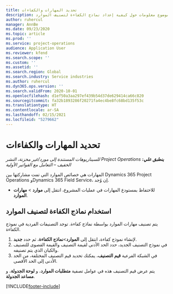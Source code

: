 ```yaml
---
title: تحديد المهارات والكفاءات
description: يقدم هذا الموضوع معلومات حول كيفية إعداد نماذج الكفاءة لتصنيف الموارد‬.
author: ruhercul
manager: AnnBe
ms.date: 09/23/2020
ms.topic: article
ms.prod: ''
ms.service: project-operations
audience: Application User
ms.reviewer: kfend
ms.search.scope: ''
ms.custom: ''
ms.assetid: ''
ms.search.region: Global
ms.search.industry: Service industries
ms.author: ruhercul
ms.dyn365.ops.version: ''
ms.search.validFrom: 2020-10-01
ms.openlocfilehash: d1ef50a3aa297ef439b54d37de629414ca66c820
ms.sourcegitcommit: fa32b1893286f20271fa4ec4be8fc68bd135f53c
ms.translationtype: HT
ms.contentlocale: ar-SA
ms.lasthandoff: 02/15/2021
ms.locfileid: "5279662"
---
```

# <a name="define-skills-and-proficiencies"></a>تحديد المهارات والكفاءات

_**ينطبق علي:** ‏‫Project Operations للسيناريوهات المستندة إلى مورد/غير مخزنة‬، ‏‫النشر الخفيف – التعامل مع الفواتير الأولية‬_

المهارات هي خصائص الموارد التي تمت مشاركتها بين Dynamics 365 Project Operations وDynamics 365 Field Service، إن وُجد. 

- للاحتفاظ بمستودع المهارات في عمليات المشروع، انتقل إلى **موارد** \> **مهارات الموارد**. 

## <a name="use-proficiency-models-to-rate-resources"></a>استخدام نماذج الكفاءة لتصنيف الموارد

يتم تصنيف مهارات الموارد بواسطة نماذج كفاءة. توجد التصنيفات الفردية في نموذج الكفاءة. 

1. لإنشاء نموذج كفاءة، انتقل إلى **الموارد**\>**نماذج الكفاءة**، ثم حدد **جديد**.
2. في نموذج التصنيف الجديد، حدد الحد الأدنى لقيمة التصنيف والقيمة القصوى للتصنيف والكيان الذي يتم تصنيفه.
3. في الشبكة الفرعية **قيم التصنيف**، يمكنك تحديد قيم التصنيف المختلفة، من الحد الأدنى إلى الحد الأقصى.


يتم عرض قيم التصنيف هذه في عوامل تصفية **متطلبات الموارد**، و **لوحة الجدولة**، و **مساعد الجدولة**.


[!INCLUDE[footer-include](../includes/footer-banner.md)]
